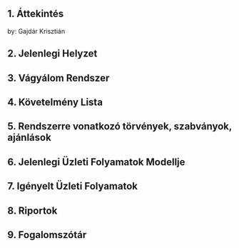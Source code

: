 ## 1. Áttekintés

by: Gajdár Krisztián

## 2. Jelenlegi Helyzet

## 3. Vágyálom Rendszer

## 4. Követelmény Lista

## 5. Rendszerre vonatkozó törvények, szabványok, ajánlások

## 6. Jelenlegi Üzleti Folyamatok Modellje

## 7. Igényelt Üzleti Folyamatok

## 8. Riportok

## 9. Fogalomszótár
